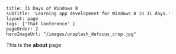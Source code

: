 ```
title: 31 Days of Windows 8
subTitle: 'Learning app development for Windows 8 in 31 days.'
layout: page
tags: ['That Conference' ]
pageOrder: 2
heroImageUrl: "/images/unsplash_defocus_crop.jpg"
```

This is the **about** page